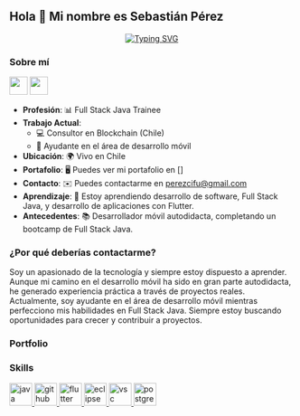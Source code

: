 ## Hola 👋 Mi nombre es Sebastián Pérez

<p align="center">
    <a href="https://git.io/typing-svg"><img src="https://readme-typing-svg.herokuapp.com?font=Fira+Code&size=25&duration=3000&pause=1000&color=e69138&center=true&vCenter=true&width=477&lines=Developer" alt="Typing SVG" /></a>
</p>

### Sobre mí
<p align="left"> 
<a href="https://www.github.com/kyoxsoad" target="_blank" rel="noreferrer"><img src="https://icones.pro/wp-content/uploads/2021/06/icone-github-orange.png" width="32" height="32" /></a>
<a href="https://www.linkedin.com/in/sebastian-perez-cifuentes-3b813265" target="_blank" rel="noreferrer"><img src="https://www.pngmart.com/files/21/Linkedin-PNG-Clipart.png" width="32" height="32" /></a> 
</p>

* **Profesión**: 📊 Full Stack Java Trainee
* **Trabajo Actual**:
  * 💻 Consultor en Blockchain (Chile)
  * 🤝 Ayudante en el área de desarrollo móvil
* **Ubicación**: 🌍 Vivo en Chile
* **Portafolio**: 🖥️ Puedes ver mi portafolio en []
* **Contacto**: ✉️ Puedes contactarme en [perezcifu@gmail.com](mailto:perezcifu@gmail.com)
* **Aprendizaje**: 🧠 Estoy aprendiendo desarrollo de software, Full Stack Java, y desarrollo de aplicaciones con Flutter.
* **Antecedentes**: 📚 Desarrollador móvil autodidacta, completando un bootcamp de Full Stack Java.

### ¿Por qué deberías contactarme?

Soy un apasionado de la tecnología y siempre estoy dispuesto a aprender. Aunque mi camino en el desarrollo móvil ha sido en gran parte autodidacta, he generado experiencia práctica a través de proyectos reales. Actualmente, soy ayudante en el área de desarrollo móvil mientras perfecciono mis habilidades en Full Stack Java. Siempre estoy buscando oportunidades para crecer y contribuir a proyectos.

  
### Portfolio


###  Skills

<p align="left">
  <a href="https://www.java.com" target="_blank" rel="noreferrer"> 
    <img src="https://www.vectorlogo.zone/logos/java/java-icon.svg" alt="java" width="40" height="40"/> 
  </a>
  <a href="https://github.com/" target="_blank" rel="noreferrer"> 
    <img src="https://www.vectorlogo.zone/logos/github/github-icon.svg" alt="github" width="40" height="40"/> 
  </a>
  <a href="https://flutter.dev" target="_blank" rel="noreferrer"> 
    <img src="https://www.vectorlogo.zone/logos/flutterio/flutterio-icon.svg" alt="flutter" width="40" height="40"/> 
  </a>
  <a href="https://www.eclipse.org" target="_blank" rel="noreferrer"> 
    <img src="https://www.vectorlogo.zone/logos/eclipse/eclipse-icon.svg" alt="eclipse" width="40" height="40"/> 
  </a>
  <a href="https://code.visualstudio.com/" target="_blank" rel="noreferrer"> 
    <img src="https://www.vectorlogo.zone/logos/visualstudio_code/visualstudio_code-icon.svg" alt="vsc" width="40" height="40"/> 
  </a>
  <a href="https://www.postgresql.org" target="_blank" rel="noreferrer"> 
    <img src="https://www.vectorlogo.zone/logos/postgresql/postgresql-icon.svg" alt="postgresql" width="40" height="40"/> 
  </a>
</p>
<div style="margin-bottom: 50px;"></div>

